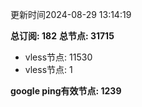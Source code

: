 更新时间2024-08-29 13:14:19

**总订阅: 182**
**总节点: 31715**
- vless节点: 11530
- vless节点: 1

**google ping有效节点: 1239**

